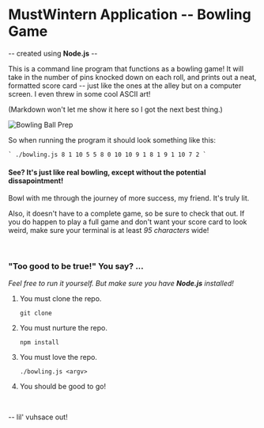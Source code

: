 # MustWintern Application -- Bowling Game

-- created using **Node.js** --

This is a command line program that functions as a bowling game! 
It will take in the number of pins knocked down on each roll, and prints out a 
neat, formatted score card -- just like the ones at the alley but on a computer 
screen. I even threw in some cool ASCII art! 

(Markdown won't let me show it here so I got the next best thing.)

![Bowling Ball Prep](https://media.giphy.com/media/l46CxnIvqj8BiLZLy/giphy.gif)

So when running the program it should look something like this:

	` ./bowling.js 8 1 10 5 5 8 0 10 10 9 1 8 1 9 1 10 7 2 `

#### See? It's just like real bowling, except without the potential dissapointment!
Bowl with me through the journey of more success, my friend. It's truly lit.

Also, it doesn't have to a complete game, so be sure to check that out. If you 
do happen to play a full game and don't want your score card to look weird, 
make sure your terminal is at least _95 characters_
wide!

&nbsp;

### "Too good to be true!" You say? ...
_Feel free to run it yourself. But make sure you have **Node.js** installed!_ 

1. You must clone the repo.
    
    ``` git clone ```
2. You must nurture the repo.
    
    ``` npm install ```
3. You must love the repo.

    ``` ./bowling.js <argv> ```
4. You should be good to go!

&nbsp;

-- lil' vuhsace out!